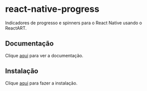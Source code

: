 # react-native-progress

Indicadores de progresso e spinners para o React Native usando o ReactART.

## Documentação

Clique [aqui](https://github.com/oblador/react-native-progress) para ver a documentação.

## Instalação

Clique [aqui](https://www.npmjs.com/package/react-native-progress) para fazer a instalação.